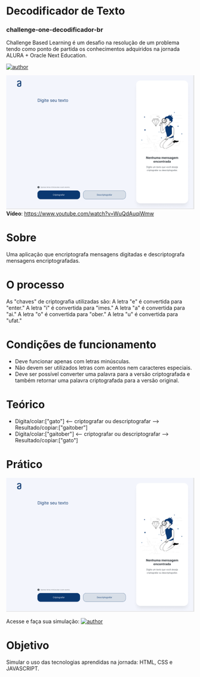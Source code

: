 # Decodificador de Texto
### challenge-one-decodificador-br
Challenge Based Learning é um desafio na resolução de um problema tendo como ponto de partida os conhecimentos adquiridos na jornada ALURA + Oracle Next Education.

[![author](https://img.shields.io/badge/DECODIFICADOR_DE_TEXTO_ONLINE__FAÇA_O_TESTE-_cliqueAQUI!-red.svg)](https://geversonoliver.github.io/dectext/)



![image](https://github.com/GeversonOliver/challenge-one-decodificador-br/blob/main/Alura%20Challenge.png)
**Vídeo**: https://www.youtube.com/watch?v=WuQdAuqiWmw

# Sobre
Uma aplicação que encriptografa mensagens digitadas e descriptografa mensagens encriptografadas.

# O processo
As "chaves" de criptografia utilizadas são:
A letra "e" é convertida para "enter."
A letra "i" é convertida para "imes."
A letra "a" é convertida para "ai."
A letra "o" é convertida para "ober."
A letra "u" é convertida para "ufat."

# Condições de funcionamento
* Deve funcionar apenas com letras minúsculas.
* Não devem ser utilizados letras com acentos nem caracteres especiais.
* Deve ser possível converter uma palavra para a versão criptografada e também retornar uma palavra criptografada para a versão original.

# Teórico
* Digita/colar:["gato"]      <-- criptografar ou descriptografar -->    Resultado/copiar:["gaitober"] 
* Digita/colar:["gaitober"]  <-- criptografar ou descriptografar -->    Resultado/copiar:["gato"] 

# Prático
![image](https://github.com/GeversonOliver/challenge-one-decodificador-br/blob/main/Alura%20Challenge.png)

Acesse e faça sua simulação: [![author](https://img.shields.io/badge/DECODIFICADOR_DE_TEXTO_ONLINE__FAÇA_O_TESTE-_cliqueAQUI!-red.svg)](https://geversonoliver.github.io/dectext/)

# Objetivo
Simular o uso das tecnologias aprendidas na jornada: HTML, CSS e JAVASCRIPT.



